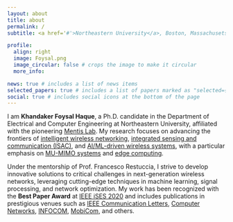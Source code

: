 ```yaml
---
layout: about
title: about
permalink: /
subtitle: <a href='#'>Northeastern University</a>, Boston, Massachusets

profile:
  align: right
  image: Foysal.png
  image_circular: false # crops the image to make it circular
  more_info:

news: true # includes a list of news items
selected_papers: true # includes a list of papers marked as "selected={true}"
social: true # includes social icons at the bottom of the page
---
```


I am **Khandaker Foysal Haque**, a Ph.D. candidate in the Department of Electrical and Computer Engineering at Northeastern University, affiliated with the pioneering [Mentis Lab](https://mentis.info/). My research focuses on advancing the frontiers of [intelligent wireless networking](#), [integrated sensing and communication (ISAC)](#), and [AI/ML-driven wireless systems](#), with a particular emphasis on [MU-MIMO systems](#) and [edge computing](#).

Under the mentorship of Prof. Francesco Restuccia, I strive to develop innovative solutions to critical challenges in next-generation wireless networks, leveraging cutting-edge techniques in machine learning, signal processing, and network optimization. My work has been recognized with the **Best Paper Award** at [IEEE iSES 2020](#) and includes publications in prestigious venues such as [IEEE Communication Letters](#), [Computer Networks](#), [INFOCOM](#), [MobiCom](#), and others.

